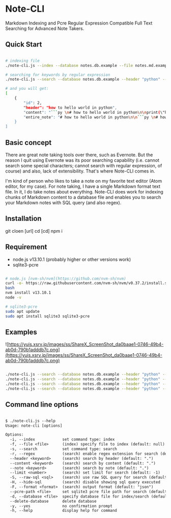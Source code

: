 
# Note-CLI

Markdown Indexing and Pcre Regular Expression Compatible Full Text Searching for Advanced Note Takers.

## Quick Start

```sh

# indexing file
./note-cli.js --index --database notes.db.example --file notes.md.example

# searching for keywords by regular expression
./note-cli.js --search --database notes.db.example --header "python" --content "hello.?world" --hide-sql

# and you will get:
[
    {
        "id": 2,
        "header": "how to hello world in python",
        "content": "```py \n# how to hello world in python\n\nprint(\"hello world\")\n```\n\n",
        "entire_note": "# how to hello world in python\n\n```py \n# how to hello world in python\n\nprint(\"hello world\")\n```\n\n"
    }
]

```

## Basic concept

There are great note taking tools over there, such as Evernote. But the reason I quit using Evernote was its poor searching capability (i.e. cannot search some special characters; cannot search with regular expression, of course) and also, lack of extensibility. That's where Note-CLI comes in.

I'm kind of person who likes to take a note on my favorite text editor (Atom editor, for my case). For note taking, I have a single Markdown format text file. In it, I do take notes about everything. Note-CLI does work for indexing chunks of Markdown content to a database file and enables you to search your Markdown notes with SQL query (and also regex).

## Installation

git cloen [url]
cd [cd]
npm i

## Requirement

- node.js v13.10.1 (probably higher or other versions work)
- sqlite3-pcre

```sh

# node.js [nvm-sh/nvm](https://github.com/nvm-sh/nvm)
curl -o- https://raw.githubusercontent.com/nvm-sh/nvm/v0.37.2/install.sh | bash
bash
nvm install v13.10.1
node -v

# sqlite3-pcre
sudo apt update
sudo apt install sqlite3 sqlite3-pcre

```

## Examples

![https://yuis.xsrv.jp/images/ss/ShareX_ScreenShot_da0baae1-0746-49b4-ab0d-790b1adddb7c.png](https://yuis.xsrv.jp/images/ss/ShareX_ScreenShot_da0baae1-0746-49b4-ab0d-790b1adddb7c.png)

```sh

./note-cli.js --search --database notes.db.example --header "python" --content "hello.?world" --limit 1 --hide-sql --format md | bat -l md --paging=never # using [sharkdp/bat](https://github.com/sharkdp/bat) *image
./note-cli.js --search --database notes.db.example --header "python" --content "hello.?world" --limit 1 --hide-sql --format json | jq ".[].header" -r # using [jq](https://github.com/stedolan/jq/)
./note-cli.js --search --database notes.db.example --header "python" --content "hello.?world" --limit 1 --hide-sql --format html | jq ".[].entire_note" -r
./note-cli.js --search --database notes.db.example --header "python" --content "hello.?world" --limit 1 --raw-sql "$( cat raw-sql.sql.example )"

```

## Command line options

```txt

$ ./note-cli.js --help
Usage: note-cli [options]

Options:
  -i, --index            set command type: index
  -f, --file <file>      (index) specify file to index (default: null)
  -s, --search           set command type: search
  -r, --regex            (search) enable regex extension for search (default: true)
  --header <keyword>     (search) search by header (default: ".")
  --content <keyword>    (search) search by content (default: ".")
  --note <keyword>       (search) search by note (default: ".")
  --limit <number>       (search) set limit for search (default: -1)
  -S, --raw-sql <sql>    (search) use raw SQL query for search (default: null)
  -H, --hide-sql         (search) disable showing sql query executed
  -F, --format <format>  (search) output format (default: "json")
  --pcre-path <file>     set sqlite3 pcre file path for search (default: "/usr/lib/sqlite3/pcre.so")
  -d, --database <file>  specify database file for index/search (default: "./note-cli.db")
  --delete-database      delete database
  -y, --yes              no confirmation prompt
  -h, --help             display help for command

```
